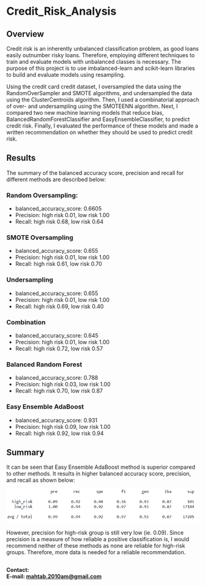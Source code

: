 # Credit_Risk_Analysis
## Overview

Credit risk is an inherently unbalanced classification problem, as good loans easily outnumber risky loans. Therefore, employing different techniques to train and evaluate models with unbalanced classes is necessary. The purpose of this project is to use imbalanced-learn and scikit-learn libraries to build and evaluate models using resampling.

Using the credit card credit dataset, I oversampled the data using the RandomOverSampler and SMOTE algorithms, and undersampled the data using the ClusterCentroids algorithm. Then, I used a combinatorial approach of over- and undersampling using the SMOTEENN algorithm. Next, I compared two new machine learning models that reduce bias, BalancedRandomForestClassifier and EasyEnsembleClassifier, to predict credit risk. Finally, I evaluated the performance of these models and made a written recommendation on whether they should be used to predict credit risk.

## Results
The summary of the balanced accuracy score, precision and recall for different methods are described below:  

### Random Oversampling:   
- balanced_accuracy_score: 0.6605  
- Precision: high risk 0.01, low risk 1.00  
- Recall: high risk 0.68, low risk 0.64

### SMOTE Oversampling
- balanced_accuracy_score: 0.655  
- Precision: high risk 0.01, low risk 1.00   
- Recall: high risk 0.61, low risk 0.70

### Undersampling
- balanced_accuracy_score: 0.655  
- Precision: high risk 0.01, low risk 1.00  
- Recall: high risk 0.69, low risk 0.40

### Combination 
- balanced_accuracy_score: 0.645  
- Precision: high risk 0.01, low risk 1.00   
- Recall: high risk 0.72, low risk 0.57

### Balanced Random Forest
- balanced_accuracy_score: 0.788  
- Precision: high risk 0.03, low risk 1.00  
- Recall: high risk 0.70, low risk 0.87

### Easy Ensemble AdaBoost 
- balanced_accuracy_score: 0.931  
- Precision: high risk 0.09, low risk 1.00   
- Recall: high risk 0.92, low risk 0.94


## Summary
It can be seen that Easy Ensemble AdaBoost method is superior compared to other methods. It results in higher balanced accuracy score, precision, and recall as shown below: 

![img1](https://github.com/amirimah/Credit_Risk_Analysis/blob/main/Screenshots/Easy%20Ensemble%20AdaBoost.png?raw=true)  
  
However, precision for high-risk group is still very low (ie. 0.09). Since precision is a measure of how reliable a positive classification is, I would recommend neither of these methods as none are reliable for high-risk groups. Therefore, more data is needed for a reliable recommendation. 

## 
**Contact:**  
**E-mail: mahtab.2010am@gmail.com**
